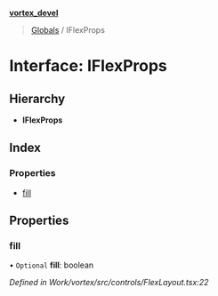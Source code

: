 **[vortex_devel](../README.md)**

> [Globals](../globals.md) / IFlexProps

# Interface: IFlexProps

## Hierarchy

* **IFlexProps**

## Index

### Properties

* [fill](iflexprops.md#fill)

## Properties

### fill

• `Optional` **fill**: boolean

*Defined in Work/vortex/src/controls/FlexLayout.tsx:22*
